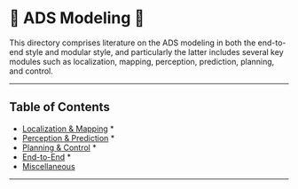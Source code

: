 # 🔨 ADS Modeling 🔧

This directory comprises literature on the ADS modeling in both the end-to-end style and modular style, and particularly the latter includes several key modules such as localization, mapping, perception, prediction, planning, and control.

---

## Table of Contents
* [Localization & Mapping](localization_and_mapping/README.md)
  * 
* [Perception & Prediction](perception_and_prediction/README.md)
  * 
* [Planning & Control](planning_and_control/README.md)
  * 
* [End-to-End](end2end/README.md)
  * 
* [Miscellaneous](miscellaneous/README.md)

---